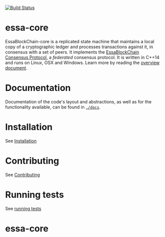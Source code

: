 [![Build Status](https://travis-ci.org/essa/essa-core.svg?branch=auto)](https://travis-ci.org/essa/essa-core)


# essa-core

EssaBlockChain-core is a replicated state machine that maintains a local copy of a cryptographic ledger and processes transactions against it, in consensus with a set of peers.
It implements the [EssaBlockChain Consensus Protocol](https://github.com/essa/essa-core/blob/master/src/scp/readme.md), a _federated_ consensus protocol.
It is written in C++14 and runs on Linux, OSX and Windows.
Learn more by reading the [overview document](https://github.com/essa/essa-core/blob/master/docs/readme.md).

# Documentation

Documentation of the code's layout and abstractions, as well as for the
functionality available, can be found in
[`./docs`](https://github.com/essa/essa-core/tree/master/docs).

# Installation

See [Installation](./INSTALL.md)

# Contributing

See [Contributing](./CONTRIBUTING.md)

# Running tests

See [running tests](./CONTRIBUTING.md#running-tests)
# essa-core
